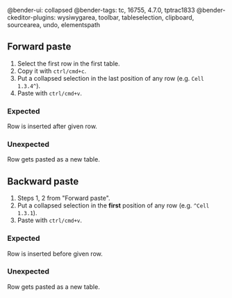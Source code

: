 @bender-ui: collapsed
@bender-tags: tc, 16755, 4.7.0, tptrac1833
@bender-ckeditor-plugins: wysiwygarea, toolbar, tableselection, clipboard, sourcearea, undo, elementspath

## Forward paste

1. Select the first row in the first table.
1. Copy it with `ctrl/cmd+c`.
1. Put a collapsed selection in the last position of any row (e.g. `Cell 1.3.4^`).
1. Paste with `ctrl/cmd+v`.

### Expected

Row is inserted after given row.

### Unexpected

Row gets pasted as a new table.

## Backward paste

1. Steps 1, 2 from "Forward paste".
1. Put a collapsed selection in the **first** position of any row (e.g. `^Cell 1.3.1`).
1. Paste with `ctrl/cmd+v`.

### Expected

Row is inserted before given row.

### Unexpected

Row gets pasted as a new table.
